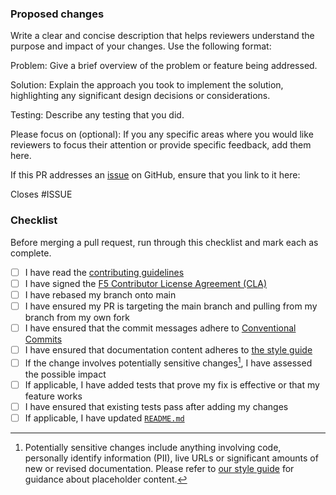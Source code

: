 ### Proposed changes

Write a clear and concise description that helps reviewers understand the purpose and impact of your changes. Use the
following format:

Problem: Give a brief overview of the problem or feature being addressed.

Solution: Explain the approach you took to implement the solution, highlighting any significant design decisions or
considerations.

Testing: Describe any testing that you did.

Please focus on (optional): If you any specific areas where you would like reviewers to focus their attention or provide
specific feedback, add them here.

If this PR addresses an [issue](https://github.com/nginx/documentation/issues) on GitHub, ensure that you link to it here:

Closes #ISSUE

### Checklist

Before merging a pull request, run through this checklist and mark each as complete.

- [ ] I have read the [contributing guidelines](https://github.com/nginx/documentation/blob/main/CONTRIBUTING.md)
- [ ] I have signed the [F5 Contributor License Agreement (CLA)](https://github.com/f5/.github/blob/main/CLA/cla-markdown.md)
- [ ] I have rebased my branch onto main
- [ ] I have ensured my PR is targeting the main branch and pulling from my branch from my own fork
- [ ] I have ensured that the commit messages adhere to [Conventional Commits](https://www.conventionalcommits.org/en/v1.0.0/#summary)
- [ ] I have ensured that documentation content adheres to [the style guide](/documentation/style-guide.md)
- [ ] If the change involves potentially sensitive changes[^1], I have assessed the possible impact
- [ ] If applicable, I have added tests that prove my fix is effective or that my feature works
- [ ] I have ensured that existing tests pass after adding my changes
- [ ] If applicable, I have updated [`README.md`](/README.md)

[^1]: Potentially sensitive changes include anything involving code, personally identify information (PII), live URLs or significant amounts of new or revised documentation. Please refer to [our style guide](/documentation/style-guide.md) for guidance about placeholder content.